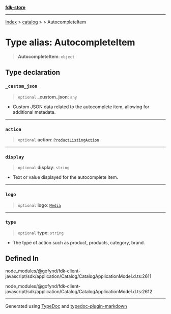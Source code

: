 [**fdk-store**](../../../README.md)
***

[Index](../../../API.md) > [catalog](../../README.md) > [<internal>](../README.md) > AutocompleteItem

# Type alias: AutocompleteItem

> **AutocompleteItem**: `object`

## Type declaration

### `_custom_json`

> `optional` **\_custom\_json**: `any`

- Custom JSON data related to the
autocomplete item, allowing for additional metadata.

***

### `action`

> `optional` **action**: [`ProductListingAction`](../../../brands/internal_/type-aliases/type-alias.ProductListingAction.md)

***

### `display`

> `optional` **display**: `string`

- Text or value displayed for the autocomplete item.

***

### `logo`

> `optional` **logo**: [`Media`](../../../brands/internal_/type-aliases/type-alias.Media.md)

***

### `type`

> `optional` **type**: `string`

- The type of action such as product, products,
category, brand.

## Defined In

node\_modules/@gofynd/fdk-client-javascript/sdk/application/Catalog/CatalogApplicationModel.d.ts:2611

node\_modules/@gofynd/fdk-client-javascript/sdk/application/Catalog/CatalogApplicationModel.d.ts:2612

***
Generated using [TypeDoc](https://typedoc.org/) and [typedoc-plugin-markdown](https://www.npmjs.com/package/typedoc-plugin-markdown)
